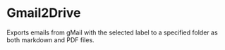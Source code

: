 # Gmail2Drive
Exports emails from gMail with the selected label to a specified folder as both markdown and PDF files.
